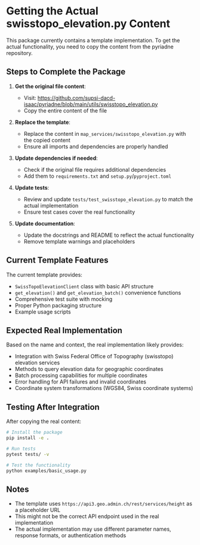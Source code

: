 # Getting the Actual swisstopo_elevation.py Content

This package currently contains a template implementation. To get the actual functionality, you need to copy the content from the pyriadne repository.

## Steps to Complete the Package

1. **Get the original file content**:
   - Visit: https://github.com/supsi-dacd-isaac/pyriadne/blob/main/utils/swisstopo_elevation.py
   - Copy the entire content of the file

2. **Replace the template**:
   - Replace the content in `map_services/swisstopo_elevation.py` with the copied content
   - Ensure all imports and dependencies are properly handled

3. **Update dependencies if needed**:
   - Check if the original file requires additional dependencies
   - Add them to `requirements.txt` and `setup.py`/`pyproject.toml`

4. **Update tests**:
   - Review and update `tests/test_swisstopo_elevation.py` to match the actual implementation
   - Ensure test cases cover the real functionality

5. **Update documentation**:
   - Update the docstrings and README to reflect the actual functionality
   - Remove template warnings and placeholders

## Current Template Features

The current template provides:
- `SwissTopoElevationClient` class with basic API structure
- `get_elevation()` and `get_elevation_batch()` convenience functions
- Comprehensive test suite with mocking
- Proper Python packaging structure
- Example usage scripts

## Expected Real Implementation

Based on the name and context, the real implementation likely provides:
- Integration with Swiss Federal Office of Topography (swisstopo) elevation services
- Methods to query elevation data for geographic coordinates
- Batch processing capabilities for multiple coordinates
- Error handling for API failures and invalid coordinates
- Coordinate system transformations (WGS84, Swiss coordinate systems)

## Testing After Integration

After copying the real content:

```bash
# Install the package
pip install -e .

# Run tests
pytest tests/ -v

# Test the functionality
python examples/basic_usage.py
```

## Notes

- The template uses `https://api3.geo.admin.ch/rest/services/height` as a placeholder URL
- This might not be the correct API endpoint used in the real implementation
- The actual implementation may use different parameter names, response formats, or authentication methods